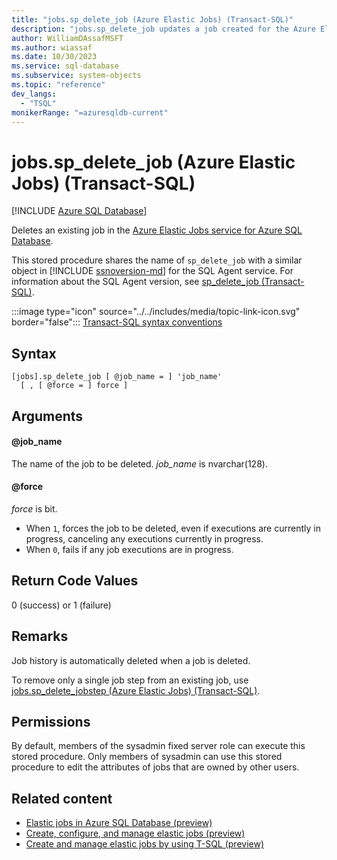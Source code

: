 ```yaml
---
title: "jobs.sp_delete_job (Azure Elastic Jobs) (Transact-SQL)"
description: "jobs.sp_delete_job updates a job created for the Azure Elastic Jobs service for Azure SQL Database."
author: WilliamDAssafMSFT
ms.author: wiassaf
ms.date: 10/30/2023
ms.service: sql-database
ms.subservice: system-objects
ms.topic: "reference"
dev_langs:
  - "TSQL"
monikerRange: "=azuresqldb-current"
---
```

# jobs.sp_delete_job (Azure Elastic Jobs) (Transact-SQL)

[!INCLUDE [Azure SQL Database](../../includes/applies-to-version/asdb.md)]

Deletes an existing job in the [Azure Elastic Jobs service for Azure SQL Database](/azure/azure-sql/database/elastic-jobs-overview?view=azuresql-db&preserve-view=true).

This stored procedure shares the name of `sp_delete_job` with a similar object in [!INCLUDE [ssnoversion-md](../../includes/ssnoversion-md.md)] for the SQL Agent service. For information about the SQL Agent version, see [sp_delete_job (Transact-SQL)](sp-delete-job-transact-sql.md).

:::image type="icon" source="../../includes/media/topic-link-icon.svg" border="false"::: [Transact-SQL syntax conventions](../../t-sql/language-elements/transact-sql-syntax-conventions-transact-sql.md)

## Syntax

```syntaxsql
[jobs].sp_delete_job [ @job_name = ] 'job_name'
  [ , [ @force = ] force ]
```

## Arguments

#### @job_name

The name of the job to be deleted. *job_name* is nvarchar(128).

#### @force

*force* is bit.

- When `1`, forces the job to be deleted, even if executions are currently in progress, canceling any executions currently in progress.
- When `0`, fails if any job executions are in progress.

## Return Code Values

0 (success) or 1 (failure)

## Remarks

Job history is automatically deleted when a job is deleted.

To remove only a single job step from an existing job, use [jobs.sp_delete_jobstep (Azure Elastic Jobs) (Transact-SQL)](sp-delete-jobstep-elastic-jobs-transact-sql.md).

## Permissions

By default, members of the sysadmin fixed server role can execute this stored procedure. Only members of sysadmin can use this stored procedure to edit the attributes of jobs that are owned by other users.

## Related content

- [Elastic jobs in Azure SQL Database (preview)](/azure/azure-sql/database/elastic-jobs-overview?view=azuresql-db&preserve-view=true)
- [Create, configure, and manage elastic jobs (preview)](/azure/azure-sql/database/elastic-jobs-tutorial?view=azuresql-db&preserve-view=true)
- [Create and manage elastic jobs by using T-SQL (preview)](/azure/azure-sql/database/elastic-jobs-tsql-create-manage?view=azuresql-db&preserve-view=true)
